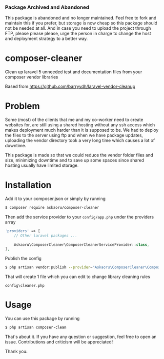 ### Package Archived and Abandoned
This package is abandoned and no longer maintained. Feel free to fork and maintain this if you prefer, but storage is now cheap so 
this package should not be needed at all. And in case you need to upload the project through FTP, please please please, urge the person in charge to change the host and deployment strategy to a better way.

# composer-cleaner
Clean up laravel 5 unneeded test and documentation files from your composer vendor libraries

Based from https://github.com/barryvdh/laravel-vendor-cleanup

# Problem
Some (most) of the clients that me and my co-worker need to create websites for, are still using a shared hosting without any ssh access which makes 
deployment much harder than it is supposed to be. We had to deploy the files to the server using ftp and when we have package updates,
uploading the vendor directory took a very long time which causes a lot of downtime.

This package is made so that we could reduce the vendor folder files and size, minimizing downtime and to save up some spaces since shared 
hosting usually have limited storage.


# Installation
Add it to your composer.json or simply by running   
````bash
$ composer require askaoru/composer-cleaner
````

Then add the service provider to your `config/app.php` under the providers array  
````php
'providers' => [
    // Other laravel packages ...
    
    Askaoru\ComposerCleaner\ComposerCleanerServiceProvider::class,
],
````

Publish the config
````bash
$ php artisan vendor:publish --provider="Askaoru\ComposerCleaner\ComposerCleanerServiceProvider"
````
That will create 1 file which you can edit to change library cleaning rules
````
config\cleaner.php
````

# Usage
You can use this package by running
````bash
$ php artisan composer-clean
````



That's about it. If you have any question or suggestion, feel free to open an issue. Contributions and criticism will be appreciated!

Thank you.
